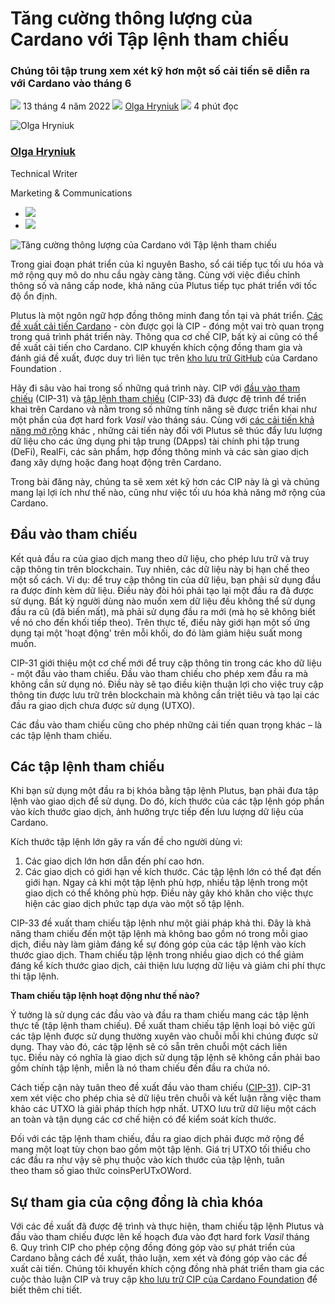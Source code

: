 # Tăng cường thông lượng của Cardano với  Tập lệnh tham chiếu

### **Chúng tôi tập trung xem xét kỹ hơn một số cải tiến sẽ diễn ra với Cardano vào tháng 6**

![](img/2022-04-13-boosting-cardano-s-throughput-with-script-referencing.002.png) 13 tháng 4 năm 2022 ![](img/2022-04-13-boosting-cardano-s-throughput-with-script-referencing.002.png) [Olga Hryniuk](/en/blog/authors/olga-hryniuk/page-1/) ![](img/2022-04-13-boosting-cardano-s-throughput-with-script-referencing.003.png) 4 phút đọc

![Olga Hryniuk](img/2022-04-13-boosting-cardano-s-throughput-with-script-referencing.004.png)[](/en/blog/authors/olga-hryniuk/page-1/)

### [**Olga Hryniuk**](/en/blog/authors/olga-hryniuk/page-1/)

Technical Writer

Marketing &amp; Communications

- ![](img/2022-04-13-boosting-cardano-s-throughput-with-script-referencing.005.png)[](https://www.linkedin.com/in/olga-hryniuk-1094a3160/ "LinkedIn")
- ![](img/2022-04-13-boosting-cardano-s-throughput-with-script-referencing.006.png)[](https://github.com/olgahryniuk "GitHub")

![Tăng cường thông lượng của Cardano với Tập lệnh tham chiếu](https://github.com/cardano2vn/iohk-blog/blob/main/vi/docs1/2022/04/img/2022-04-13-boosting-cardano-s-throughput-with-script-referencing.007.jpeg?raw=true)

Trong giai đoạn phát triển của kỉ nguyên Basho, sổ cái tiếp tục tối ưu hóa và mở rộng quy mô do nhu cầu ngày càng tăng. Cùng với việc điều chỉnh thông số và nâng cấp node, khả năng của Plutus tiếp tục phát triển với tốc độ ổn định.

Plutus là một ngôn ngữ hợp đồng thông minh đang tồn tại và phát triển. [Các đề xuất cải tiến Cardano](https://cardanofoundation.org/en/news/make-it-even-better-cardanos-improvements-proposals/) - còn được gọi là CIP - đóng một vai trò quan trọng trong quá trình phát triển này. Thông qua cơ chế CIP, bất kỳ ai cũng có thể đề xuất cải tiến cho Cardano. CIP khuyến khích cộng đồng tham gia và đánh giá đề xuất, được duy trì liên tục trên [kho lưu trữ GitHub](https://github.com/cardano-foundation/CIPs) của Cardano Foundation .

Hãy đi sâu vào hai trong số những quá trình này. CIP với [đầu vào tham chiếu](https://github.com/cardano-foundation/CIPs/pull/159) (CIP-31) và [tập lệnh tham chiếu](https://github.com/cardano-foundation/CIPs/pull/161) (CIP-33) đã được đệ trình để triển khai trên Cardano và nằm trong số những tính năng sẽ được triển khai như một phần của đợt hard fork *Vasil* vào tháng sáu. Cùng với [các cải tiến khả năng mở rộng](https://iohk.io/en/blog/posts/2022/01/14/how-we-re-scaling-cardano-in-2022/) khác , những cải tiến này đối với Plutus sẽ thúc đẩy lưu lượng dữ liệu cho các ứng dụng phi tập trung (DApps) tài chính phi tập trung (DeFi), RealFi, các sản phẩm, hợp đồng thông minh và các sàn giao dịch đang xây dựng hoặc đang hoạt động trên Cardano.

Trong bài đăng này, chúng ta sẽ xem xét kỹ hơn các CIP này là gì và chúng mang lại lợi ích như thế nào, cũng như việc tối ưu hóa khả năng mở rộng của Cardano.

## **Đầu vào tham chiếu**

Kết quả đầu ra của giao dịch mang theo dữ liệu, cho phép lưu trữ và truy cập thông tin trên blockchain. Tuy nhiên, các dữ liệu này bị hạn chế theo một số cách. Ví dụ: để truy cập thông tin của dữ liệu, bạn phải sử dụng đầu ra được đính kèm dữ liệu. Điều này đòi hỏi phải tạo lại một đầu ra đã được sử dụng. Bất kỳ người dùng nào muốn xem dữ liệu đều không thể sử dụng đầu ra cũ (đã biến mất), mà phải sử dụng đầu ra mới (mà họ sẽ không biết về nó cho đến khối tiếp theo). Trên thực tế, điều này giới hạn một số ứng dụng tại một 'hoạt động' trên mỗi khối, do đó làm giảm hiệu suất mong muốn.

CIP-31 giới thiệu một cơ chế mới để truy cập thông tin trong các kho dữ liệu - một đầu vào tham chiếu. Đầu vào tham chiếu cho phép xem đầu ra mà không cần sử dụng nó. Điều này sẽ tạo điều kiện thuận lợi cho việc truy cập thông tin được lưu trữ trên blockchain mà không cần triệt tiêu và tạo lại các đầu ra giao dịch chưa được sử dụng (UTXO).

Các đầu vào tham chiếu cũng cho phép những cải tiến quan trọng khác – là các tập lệnh tham chiếu.

## **Các tập lệnh tham chiếu**

Khi bạn sử dụng một đầu ra bị khóa bằng tập lệnh Plutus, bạn phải đưa tập lệnh vào giao dịch để sử dụng. Do đó, kích thước của các tập lệnh góp phần vào kích thước giao dịch, ảnh hưởng trực tiếp đến lưu lượng dữ liệu của Cardano.

Kích thước tập lệnh lớn gây ra vấn đề cho người dùng vì:

1. Các giao dịch lớn hơn dẫn đến phí cao hơn.
2. Các giao dịch có giới hạn về kích thước. Các tập lệnh lớn có thể đạt đến giới hạn. Ngay cả khi một tập lệnh phù hợp, nhiều tập lệnh trong một giao dịch có thể không phù hợp. Điều này gây khó khăn cho việc thực hiện các giao dịch phức tạp dựa vào một số tập lệnh.

CIP-33 đề xuất tham chiếu tập lệnh như một giải pháp khả thi. Đây là khả năng tham chiếu đến một tập lệnh mà không bao gồm nó trong mỗi giao dịch, điều này làm giảm đáng kể sự đóng góp của các tập lệnh vào kích thước giao dịch. Tham chiếu tập lệnh trong nhiều giao dịch có thể giảm đáng kể kích thước giao dịch, cải thiện lưu lượng dữ liệu và giảm chi phí thực thi tập lệnh.

**Tham chiếu tập lệnh hoạt động như thế nào?**

Ý tưởng là sử dụng các đầu vào và đầu ra tham chiếu mang các tập lệnh thực tế (tập lệnh tham chiếu). Đề xuất tham chiếu tập lệnh loại bỏ việc gửi các tập lệnh được sử dụng thường xuyên vào chuỗi mỗi khi chúng được sử dụng. Thay vào đó, các tập lệnh sẽ có sẵn trên chuỗi một cách liên tục. Điều này có nghĩa là giao dịch sử dụng tập lệnh sẽ không cần phải bao gồm chính tập lệnh, miễn là nó tham chiếu đến đầu ra chứa nó.

Cách tiếp cận này tuân theo đề xuất đầu vào tham chiếu ([CIP-31](https://github.com/cardano-foundation/CIPs/pull/159)). CIP-31 xem xét việc cho phép chia sẻ dữ liệu trên chuỗi và kết luận rằng việc tham khảo các UTXO là giải pháp thích hợp nhất. UTXO lưu trữ dữ liệu một cách an toàn và tận dụng các cơ chế hiện có để kiểm soát kích thước.

Đối với các tập lệnh tham chiếu, đầu ra giao dịch phải được mở rộng để mang một loạt tùy chọn bao gồm một tập lệnh. Giá trị UTXO tối thiểu cho các đầu ra như vậy sẽ phụ thuộc vào kích thước của tập lệnh, tuân theo tham số giao thức coinsPerUTxOWord.

## **Sự tham gia của cộng đồng là chìa khóa**

Với các đề xuất đã được đệ trình và thực hiện, tham chiếu tập lệnh Plutus và đầu vào tham chiếu được lên kế hoạch đưa vào đợt hard fork *Vasil* tháng 6. Quy trình CIP cho phép cộng đồng đóng góp vào sự phát triển của Cardano bằng cách đề xuất, thảo luận, xem xét và đóng góp vào các đề xuất cải tiến. Chúng tôi khuyến khích cộng đồng nhà phát triển tham gia các cuộc thảo luận CIP và truy cập [kho lưu trữ CIP của Cardano Foundation](https://github.com/cardano-foundation/CIPs) để biết thêm chi tiết.
